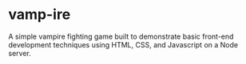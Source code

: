 # vamp-ire
A simple vampire fighting game built to demonstrate basic front-end development techniques using HTML, CSS, and Javascript on a Node server.

